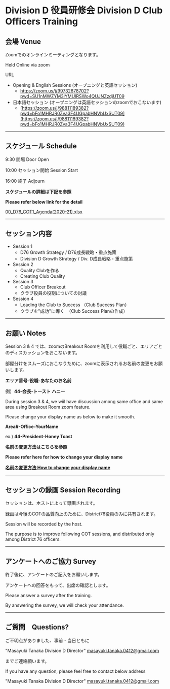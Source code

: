 # Division D 役員研修会 Division D Club Officers Training
  
## 会場 Venue
  
Zoomでのオンラインミーティングとなります。
  
Held Online via zoom
  
URL
  
- Opening & English Sessions (オープニングと英語セッション)
    - [https://zoom.us/j/99732678702?pwd=SU1nMWZYM3lYMUlRSWo4QUJNZzdjUT09	
](https://zoom.us/j/99732678702?pwd=SU1nMWZYM3lYMUlRSWo4QUJNZzdjUT09	
)
- 日本語セッション (オープニングは英語セッションのzoomでおこないます) 
    - [https://zoom.us/j/98811189382?pwd=bFo1MHRJR0Zva3F4UGpabHNVbUxSUT09](https://zoom.us/j/98811189382?pwd=bFo1MHRJR0Zva3F4UGpabHNVbUxSUT09)
  
---
  
## スケジュール Schedule
  
9:30 開場 Door Open
  
10:00 セッション開始 Session Start
  
16:00 終了 Adjourn
  
**スケジュールの詳細は下記を参照**
  
**Please refer below link for the detail**
  
[00_D76_COT1_Agenda(2020-21).xlsx](https://github.com/MasayukiTanaka0412/DivisionDCOT2020/raw/master/00_D76_COT1_Agenda(2020-21).xlsx)
  
---
  
## セッション内容
  
- Session 1
    - D76 Growth Strategy / D76成長戦略・重点施策
    - Division D Growth Strategy / Div. D成長戦略・重点施策
- Session 2
    - Quality Clubを作る 
    - Creating Club Quality
- Session 3
    - Club Officer Breakout
    - クラブ役員の役割についての討議
- Session 4
    - Leading the Club to Success （Club Success Plan）
    - クラブを"成功"に導く　（Club Success Planの作成）

---
  
## お願い Notes
  
Session 3 & 4 では、zoomのBreakout Roomを利用して役職ごと、エリアごとのディスカッションをおこないます。
  
部屋分けをスムーズにおこなうために、zoomに表示されるお名前の変更をお願いします。
  
**エリア番号-役職-あなたのお名前**
  
例）**44-会長-トースト ハニー**
  
During session 3 & 4, we wiil have discussion among same office and same area using Breakout Room zoom feature.
  
Please change your display name as below to make it smooth.
  
**Area#-Office-YourName**
  
ex.) **44-President-Honey Toast**
  
**名前の変更方法はこちらを参照**
  
**Please refer here for how to change your display name**
  
**[名前の変更方法 How to change your display name](3_COT1_DivI_HowtochangeZOOMname.pdf)**
  
---
  
## セッションの録画 Session Recording
  
セッションは、ホストによって録画されます。
  
録画は今後のCOTの品質向上のために、District76役員のみに共有されます。
  
Session will be recorded by the host.
  
The purpose is to improve following COT sessions, and distributed only among District 76 officers.
  
---

## アンケートへのご協力 Survey
  
終了後に、アンケートのご記入をお願いします。
  
アンケートへの回答をもって、出席の確認とします。
  
Please answer a survey after the training.
  
By answering the survey, we will check your attendance.
  
---
  
## ご質問　Questions?
  
ご不明点がありました、事前・当日ともに
  
"Masayuki Tanaka Division D Director" <masayuki.tanaka.0412@gmail.com>
  
までご連絡願います。
  
If you have any question, please feel free to contact below address
  
"Masayuki Tanaka Division D Director" <masayuki.tanaka.0412@gmail.com>